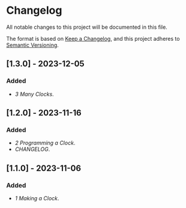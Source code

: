# Changelog

All notable changes to this project will be documented in this file.

The format is based on [Keep a Changelog](https://keepachangelog.com/en/1.0.0/),
and this project adheres to [Semantic Versioning](https://semver.org/spec/v2.0.0.html).

## [1.3.0] - 2023-12-05

### Added

- *3 Many Clocks*.

## [1.2.0] - 2023-11-16

### Added

- *2 Programming a Clock*.
- *CHANGELOG*.

## [1.1.0] - 2023-11-06

### Added

- *1 Making a Clock*.
